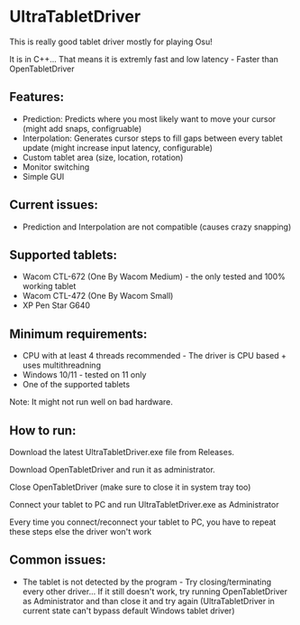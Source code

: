 # UltraTabletDriver
This is really good tablet driver mostly for playing Osu!

It is in C++... That means it is extremly fast and low latency - Faster than OpenTabletDriver

## Features:
- Prediction: Predicts where you most likely want to move your cursor (might add snaps, configruable)
- Interpolation: Generates cursor steps to fill gaps between every tablet update (might increase input latency, configurable)
- Custom tablet area (size, location, rotation)
- Monitor switching
- Simple GUI


## Current issues:
- Prediction and Interpolation are not compatible (causes crazy snapping)

## Supported tablets:
- Wacom CTL-672 (One By Wacom Medium) - the only tested and 100% working tablet
- Wacom CTL-472 (One By Wacom Small)
- XP Pen Star G640

## Minimum requirements:
- CPU with at least 4 threads recommended - The driver is CPU based + uses multithreadning
- Windows 10/11 - tested on 11 only
- One of the supported tablets

Note: It might not run well on bad hardware.

## How to run:
Download the latest UltraTabletDriver.exe file from Releases.

Download OpenTabletDriver and run it as administrator.

Close OpenTabletDriver (make sure to close it in system tray too)

Connect your tablet to PC and run UltraTabletDriver.exe as Administrator

Every time you connect/reconnect your tablet to PC, you have to repeat these steps else the driver won't work

## Common issues:
- The tablet is not detected by the program - Try closing/terminating every other driver... If it still doesn't work, try running OpenTabletDriver as Administrator and than close it and try again (UltraTabletDriver in current state can't bypass default Windows tablet driver)
